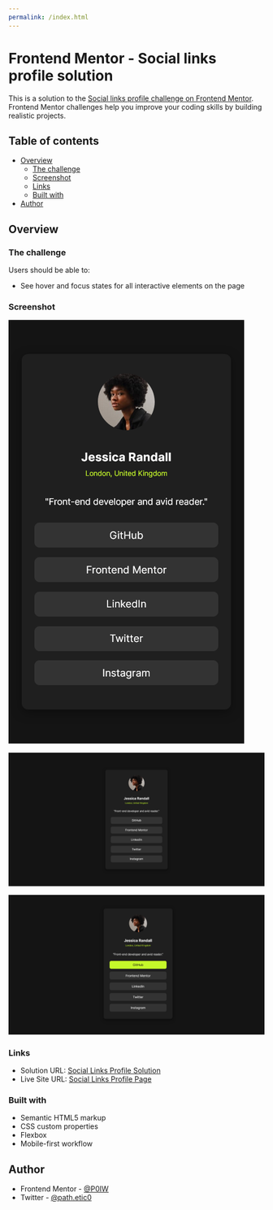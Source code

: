 ```yaml
---
permalink: /index.html
---
```

# Frontend Mentor - Social links profile solution

This is a solution to the [Social links profile challenge on Frontend Mentor](https://www.frontendmentor.io/challenges/social-links-profile-UG32l9m6dQ). Frontend Mentor challenges help you improve your coding skills by building realistic projects. 

## Table of contents

- [Overview](#overview)
  - [The challenge](#the-challenge)
  - [Screenshot](#screenshot)
  - [Links](#links)
  - [Built with](#built-with)
- [Author](#author)

## Overview

### The challenge

Users should be able to:

- See hover and focus states for all interactive elements on the page

### Screenshot

![Screenshot for Mobile Devices](/screenshots/Mobile%20Devices.png)

![Screenshot for Desktop Devices](/screenshots/Desktop%20Devices.png)

![Screenshot for Active State](/screenshots/Active%20State.png)

### Links

- Solution URL: [Social Links Profile Solution](https://github.com/P0IW/Social_Links_Profile_Page)
- Live Site URL: [Social Links Profile Page](https://p0iw.github.io/Social_Links_Profile_Page/#)

### Built with

- Semantic HTML5 markup
- CSS custom properties
- Flexbox
- Mobile-first workflow

## Author

- Frontend Mentor - [@P0IW](https://www.frontendmentor.io/profile/P0IW)
- Twitter - [@path.etic0](https://twitter.com/path_etic0)


